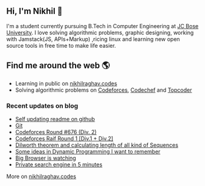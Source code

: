 ## Hi, I'm Nikhil :wave:

I'm a student currently pursuing B.Tech in Computer Engineering at [JC Bose University](https://jcboseust.ac.in). I love solving algorithmic problems, graphic designing, working with Jamstack(JS, APIs+Markup) ,ricing linux and learning new open source tools in free time to make life easier.


## Find me around the web 🌎
- Learning in public on [nikhilraghav.codes](https://nikhilraghav.codes)
- Solving algorithmic problems on [Codeforces](https://codeforces.com/profile/nikhil1_raghav), [Codechef](https://www.codechef.com/users/nikhil1_raghav) and [Topcoder](https://www.topcoder.com/members/nikhil1_raghav/)


### Recent updates on blog
<!-- blog starts -->
* [Self updating readme on github](https://nikhilraghav.codes/posts/selfupdate/)
* [Git](https://nikhilraghav.codes/wikipages/git/)
* [Codeforces Round #676 (Div. 2)](https://nikhilraghav.codes/posts/cf1421/)
* [Codeforces Raif Round 1 [Div.1 + Div.2]](https://nikhilraghav.codes/posts/cf1428/)
* [Dilworth theorem and calculating length of all kind of Sequences](https://nikhilraghav.codes/posts/sequences/)
* [Some ideas in Dynamic Programming I want to remember](https://nikhilraghav.codes/wikipages/dp/)
* [Big Browser is watching](https://nikhilraghav.codes/posts/palemoon/)
* [Private search engine in 5 minutes](https://nikhilraghav.codes/posts/searx/)
<!-- blog ends -->
More on [nikhilraghav.codes](https://nikhilraghav.codes)


